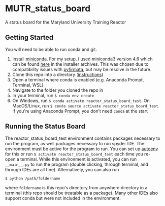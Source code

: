 # MUTR_status_board
A status board for the Maryland University Training Reactor

## Getting Started
You will need to be able to run conda and git.

1. Install [miniconda](https://docs.conda.io/en/latest/miniconda.html). For my setup, I used miniconda3 version 4.6 which can be found [here](https://repo.anaconda.com/miniconda/) in the installer archives. This was chosen due to compatibility issues with [pyfirmata](https://pypi.org/project/pyFirmata/), but may be resolve in the future.
2. Clone this repo into a directory ([instructions](https://help.github.com/en/github/creating-cloning-and-archiving-repositories/cloning-a-repository))
3. Open a terminal where conda is enabled (e.g. Anaconda Prompt, Terminal, WSL)
4. Navigate to the folder you cloned the repo in
5. In your terminal, run `$ conda env create`
6. On Windows, run `$ conda activate reactor_status_board_test`. On MacOS/Linux, run `$ conda source activate reactor_status_board_test`. If you're using Anaconda Prompt, you don't need `conda` at the start

## Running the Status Board
The reactor_status_board_test environment contains packages necessary to run the program, as well packages necessary to run spyder IDE. The environment must be active for the program to run. You can set up [autoenv](https://github.com/inishchith/autoenv) for this or run `$ activate reactor_status_board_test` each time you re-open a terminal. While this environment is activated, you can run `__main__.py` to run the program (double clicking, through terminal, and through IDEs are all fine). Alternatively, you can also run

`$ python /path/foldername`

where `foldername` is this repo's directory from anywhere directory in a terminal (this repo should be treatable as a package). Many other IDEs also support conda but were not included in the environment.
